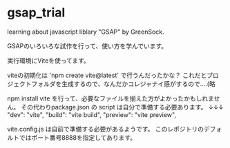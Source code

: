 # gsap_trial
learning about javascript liblary "GSAP" by GreenSock.


GSAPのいろいろな試作を行って、使い方を学んでいます。

実行環境にViteを使ってます。

viteの初期化は
'npm create vite@latest'
で行うんだったかな？
これだとプロジェクトフォルダを生成するので、なんだかコレジャナイ感がするので....(略

npm install vite を行って、必要なファイルを揃えた方がよかったかもしれません。
その代わりpackage.json の script は自分で準備する必要あります。
↓↓↓
"dev": "vite",
"build": "vite build",
"preview":  "vite preview",


vite.config.js は自前で準備する必要があるようです。
このレポジトリのデフォルトではポート番号8888を指定してあります。

